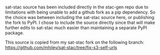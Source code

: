 sat-stac source has been included directly in the stac-gen repo due to limitations with being unable to add a github fork as a pip dependency. So the choice was between including the sat-stac source here, or publishing the fork to PyPI. I chose to include the source directly since that will make further edits to sat-stac much easier than maintaining a separate PyPI package.

This source is copied from my sat-stac fork on the following branch:
https://github.com/mhiley/sat-stac/tree/fix-s3-self-urls
